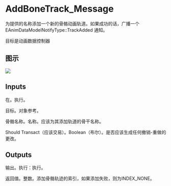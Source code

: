 # AddBoneTrack_Message

为提供的名称添加一个新的骨骼动画轨道。如果成功的话，广播一个 EAnimDataModelNotifyType::TrackAdded 通知。

目标是动画数据控制器

## 图示

![]($-20221218-17531608.png)

## Inputs

在。执行。

目标。对象参考。

骨骼名称。名称。应该为其添加轨道的骨干名称。

Should Transact（应该交易）。Boolean（布尔）。是否应该生成任何撤销-重做的更改。 

## Outputs

输出。执行：执行。

返回值。整数。添加骨骼轨迹的索引，如果添加失败，则为INDEX_NONE。
